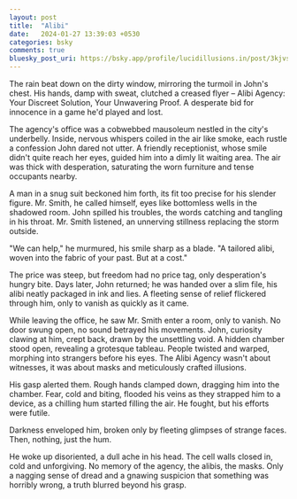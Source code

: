 ```yaml
---
layout: post
title:  "Alibi"
date:   2024-01-27 13:39:03 +0530
categories: bsky
comments: true
bluesky_post_uri: https://bsky.app/profile/lucidillusions.in/post/3kjvshw3ktk2t
---
```


The rain beat down on the dirty window, mirroring the turmoil in John's chest. His hands, damp with sweat, clutched a creased flyer – Alibi Agency: Your Discreet Solution, Your Unwavering Proof. A desperate bid for innocence in a game he'd played and lost.

The agency's office was a cobwebbed mausoleum nestled in the city's underbelly. Inside, nervous whispers coiled in the air like smoke, each rustle a confession John dared not utter. A friendly receptionist, whose smile didn't quite reach her eyes, guided him into a dimly lit waiting area. The air was thick with desperation, saturating the worn furniture and tense occupants nearby.

A man in a snug suit beckoned him forth, its fit too precise for his slender figure. Mr. Smith, he called himself, eyes like bottomless wells in the shadowed room. John spilled his troubles, the words catching and tangling in his throat. Mr. Smith listened, an unnerving stillness replacing the storm outside.

"We can help," he murmured, his smile sharp as a blade. "A tailored alibi, woven into the fabric of your past. But at a cost."

The price was steep, but freedom had no price tag, only desperation's hungry bite. Days later, John returned; he was handed over a slim file, his alibi neatly packaged in ink and lies. A fleeting sense of relief flickered through him, only to vanish as quickly as it came.

While leaving the office, he saw Mr. Smith enter a room, only to vanish. No door swung open, no sound betrayed his movements. John, curiosity clawing at him, crept back, drawn by the unsettling void. A hidden chamber stood open, revealing a grotesque tableau. People twisted and warped, morphing into strangers before his eyes. The Alibi Agency wasn't about witnesses, it was about masks and meticulously crafted illusions.

His gasp alerted them. Rough hands clamped down, dragging him into the chamber. Fear, cold and biting, flooded his veins as they strapped him to a device, as a chilling hum started filling the air. He fought, but his efforts were futile.

Darkness enveloped him, broken only by fleeting glimpses of strange faces. Then, nothing, just the hum.

He woke up disoriented, a dull ache in his head. The cell walls closed in, cold and unforgiving. No memory of the agency, the alibis, the masks. Only a nagging sense of dread and a gnawing suspicion that something was horribly wrong, a truth blurred beyond his grasp.
